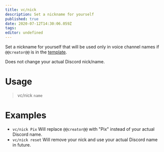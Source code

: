 ```yaml
---
title: vc/nick
description: Set a nickname for yourself
published: true
date: 2020-07-12T14:30:06.059Z
tags: 
editor: undefined
---
```


Set a nickname for yourself that will be used only in voice channel names if `@@creator@@` is in the [template](/command/template).

Does not change your actual Discord nick/name.

# Usage

> vc/nick `name`

# Examples

* `vc/nick Pix`
Will replace `@@creator@@` with "Pix" instead of your actual Discord name.
* `vc/nick reset`
Will remove your nick and use your actual Discord name in future.